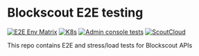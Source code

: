 # Blockscout E2E testing

[![E2E Env Matrix](https://github.com/blockscout/blockscout-ci-cd/actions/workflows/e2e_matrix.yaml/badge.svg)](https://github.com/blockscout/blockscout-ci-cd/actions/workflows/e2e_matrix.yaml)
[![K8s](https://github.com/blockscout/blockscout-ci-cd/actions/workflows/e2e_account.yaml/badge.svg)](https://github.com/blockscout/blockscout-ci-cd/actions/workflows/e2e_account.yaml)
[![Admin console tests](https://github.com/blockscout/blockscout-ci-cd/actions/workflows/e2e_admin.yaml/badge.svg)](https://github.com/blockscout/blockscout-ci-cd/actions/workflows/e2e_admin.yaml)
[![ScoutCloud](https://github.com/blockscout/blockscout-ci-cd/actions/workflows/e2e_scoutcloud.yaml/badge.svg)](https://github.com/blockscout/blockscout-ci-cd/actions/workflows/e2e_scoutcloud.yaml)

This repo contains E2E and stress/load tests for Blockscout APIs

